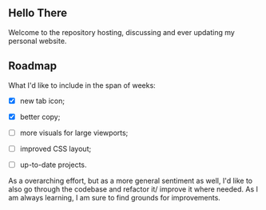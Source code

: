 ## Hello There

<!-- please note, this readme was re-initialized on the 4th of September, to refactor and refresh the website -->

Welcome to the repository hosting, discussing and ever updating my personal website.

## Roadmap

What I'd like to include in the span of weeks:

- [x] new tab icon;

- [x] better copy;

- [ ] more visuals for large viewports;

- [ ] improved CSS layout;

- [ ] up-to-date projects.

As a overarching effort, but as a more general sentiment as well, I'd like to also go through the codebase and refactor it/ improve it where needed. As I am always learning, I am sure to find grounds for improvements.

